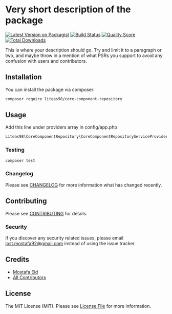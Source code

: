 # Very short description of the package

[![Latest Version on Packagist](https://img.shields.io/packagist/v/liteas98/core-component-repository.svg?style=flat-square)](https://packagist.org/packages/liteas98/core-component-repository)
[![Build Status](https://img.shields.io/travis/liteas98/core-component-repository/master.svg?style=flat-square)](https://travis-ci.org/liteas98/core-component-repository)
[![Quality Score](https://img.shields.io/scrutinizer/g/liteas98/core-component-repository.svg?style=flat-square)](https://scrutinizer-ci.com/g/liteas98/core-component-repository)
[![Total Downloads](https://img.shields.io/packagist/dt/liteas98/core-component-repository.svg?style=flat-square)](https://packagist.org/packages/liteas98/core-component-repository)

This is where your description should go. Try and limit it to a paragraph or two, and maybe throw in a mention of what PSRs you support to avoid any confusion with users and contributors.

## Installation

You can install the package via composer:

```bash
composer require liteas98/core-component-repository
```

## Usage
Add this line under providers array in config/app.php
``` php
Liteas98\CoreComponentRepository\CoreComponentRepositoryServiceProvider::class
```

### Testing

``` bash
composer test
```

### Changelog

Please see [CHANGELOG](CHANGELOG.md) for more information what has changed recently.

## Contributing

Please see [CONTRIBUTING](CONTRIBUTING.md) for details.

### Security

If you discover any security related issues, please email lost.mostafa92@gmail.com instead of using the issue tracker.

## Credits

- [Mostafa Eid](https://github.com/liteas98)
- [All Contributors](../../contributors)

## License

The MIT License (MIT). Please see [License File](LICENSE.md) for more information.
